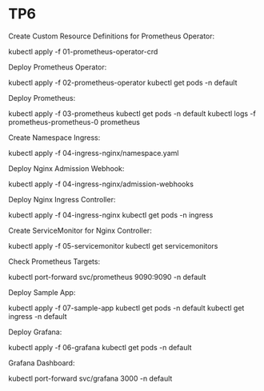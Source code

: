 # TP6

Create Custom Resource Definitions for Prometheus Operator:

kubectl apply -f 01-prometheus-operator-crd

Deploy Prometheus Operator:

kubectl apply -f 02-prometheus-operator
kubectl get pods -n default

Deploy Prometheus:

kubectl apply -f 03-prometheus
kubectl get pods -n default
kubectl logs -f prometheus-prometheus-0 prometheus

Create Namespace Ingress:

kubectl apply -f 04-ingress-nginx/namespace.yaml

Deploy Nginx Admission Webhook:

kubectl apply -f 04-ingress-nginx/admission-webhooks

Deploy Nginx Ingress Controller:

kubectl apply -f 04-ingress-nginx
kubectl get pods -n ingress

Create ServiceMonitor for Nginx Controller:

kubectl apply -f 05-servicemonitor
kubectl get servicemonitors

Check Prometheus Targets:

kubectl port-forward svc/prometheus 9090:9090 -n default

Deploy Sample App:

kubectl apply -f 07-sample-app
kubectl get pods -n default
kubectl get ingress -n default


Deploy Grafana:

kubectl apply -f 06-grafana
kubectl get pods -n default

Grafana Dashboard:

kubectl port-forward svc/grafana 3000 -n default
